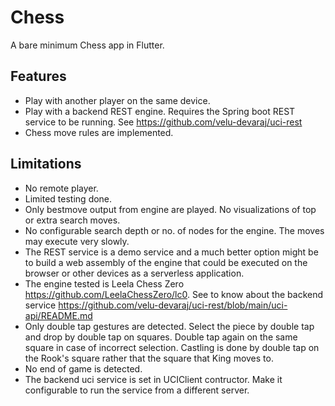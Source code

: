 # Chess

A bare minimum Chess app in Flutter. 

## Features

- Play with another player on the same device.
- Play with a backend REST engine. Requires the Spring boot REST service to be running. See https://github.com/velu-devaraj/uci-rest
- Chess move rules are implemented.
 

## Limitations

- No remote player.
- Limited testing done.
- Only bestmove output from engine are played. No visualizations of top or extra search moves.
- No configurable search depth or no. of nodes for the engine. The moves may execute very slowly.
- The REST service is a demo service and a much better option might be to build a web assembly of the engine that could be executed on the browser or other devices as a serverless application.
- The engine tested is Leela Chess Zero https://github.com/LeelaChessZero/lc0. See to know about the backend service https://github.com/velu-devaraj/uci-rest/blob/main/uci-api/README.md
- Only double tap gestures are detected. Select the piece by double tap and drop by double tap on squares. Double tap again on the same square in case of incorrect selection. Castling is done by double tap on the Rook's square rather that the square that King moves to.
- No end of game is detected.
- The backend uci service is set in UCIClient contructor. Make it configurable to run the service from a different server.